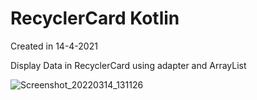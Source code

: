 # RecyclerCard Kotlin

Created in 14-4-2021

Display Data in RecyclerCard using adapter and ArrayList

![Screenshot_20220314_131126](https://user-images.githubusercontent.com/28947735/158161339-4ae7f60d-e832-4b3c-b4d5-b237e6c25b25.png)

